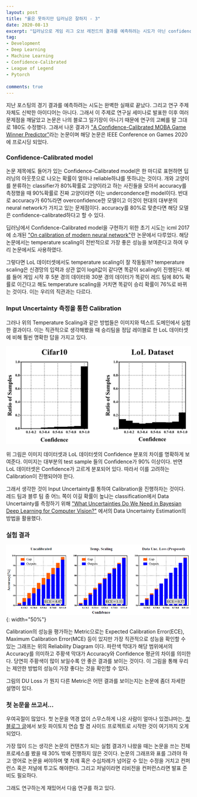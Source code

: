 ```yaml
---
layout: post
title: "롤은 못하지만 딥러닝은 잘하지 - 3"
date: 2020-08-13
excerpt: "딥러닝으로 게임 리그 오브 레전드의 결과를 예측하려는 시도가 아닌 confidence-calibration을 하자"
tag:
- Development
- Deep Learning
- Machine Learning
- Confidence-Calibrated
- League of Legend
- Pytorch

comments: true
---
```


지난 포스팅의 경기 결과를 예측하려는 시도는 완벽한 실패로 끝났다. 그리고 연구 주제 자체도 신박한 아이디어는 아니다. 그래서 이 주제로 연구실 세미나로 발표한 이후 여러 문제점을 깨달았고 논문은 나의 블로그 일기장이 아니기 때문에 연구의 고삐를 말 그대로 180도 수정했다. 그래서 나온 결과가 ["A Confidence-Calibrated MOBA Game Winner Predictor"](https://arxiv.org/abs/2006.15521)라는 논문이며 해당 논문은 IEEE Conference on Games 2020에 프로시딩 되었다.


### Confidence-Calibrated model

논문 제목에도 들어가 있는 Confidence-Calibrated model은 한 마디로 표현하면 딥러닝의 아웃풋으로 나오는 확률이 얼마나 reliable하냐를 뜻하냐는 것이다. 개와 고양이를 분류하는 classifier가 80%확률로 고양이라고 하는 사진들을 모아서 accuracy를 측정했을 때 90%확률로 진짜 고양이라면 이는 undercondence한 model이다. 반대로 accuracy가 60%라면 overconfidence한 모델이고 이것이 현대의 대부분의 neural network가 가지고 있는 문제점이다. accuracy를 80%로 맞춘다면 해당 모델은 confidence-calibrated하다고 할 수 있다.

딥러닝에서 Confidence-Calibrated model을 구현하기 위한 초기 시도는 icml 2017에 소개된 ["On calibration of modern neural network"](https://arxiv.org/abs/1706.04599)란 논문에서 다루었다. 해당 논문에서는 temperature scaling이 전반적으로 가장 좋은 성능을 보여준다고 하여 우리 논문에서도 사용하였다.

그렇다면 LoL 데이터셋에서도 temperature scaling이 잘 작동될까? temperature scaling은 신경망의 입력과 상관 없이 logit값이 같다면 똑같이 scaling이 진행된다. 예를 들어 게임 시작 후 5분 경의 데이터와 30분 경의 데이터가 똑같이 레드 팀에 80% 확률로 이긴다고 해도 temperature scaling을 거치면 똑같이 승리 확률이 76%로 바뀌는 것이다. 이는 우리의 직관과는 다르다. 

### Input Uncertainty 측정을 통한 Calibration

그러나 위의 Temperature Scaling과 같은 방법들은 이미지와 텍스트 도메인에서 실험한 결과이다. 이는 직관적으로 생각해봤을 때 승리팀을 정답 레이블로 한 LoL 데이터셋에 비해 훨씬 명확한 답을 가지고 있다.

<center><img src="https://raw.githubusercontent.com/queez0405/queez0405.github.io/master/_posts/lol_project/ofsamples1.PNG" style="width: 800px;"></center>

위 그림은 이미지 데이터셋과 LoL 데이터셋의 Confidence 분포의 차이를 명확하게 보여준다. 이미지는 대부분의 test sample 들의 Confidence가 90% 이상이다. 반면 LoL 데이터셋은 Confidence가 고르게 분포되어 있다. 따라서 이를 고려하는 Calibration이 진행되어야 한다.

그래서 생각한 것이 Input Uncertainty를 통하여 Calibration을 진행하자는 것이다. 레드 팀과 블루 팀 중 어느 쪽이 이길 확률이 높냐는 classification에서 Data Uncertainty를 측정하기 위해 ["What Uncertainties Do We Need in Bayesian Deep Learning for Computer Vision?"](https://papers.nips.cc/paper/7141-what-uncertainties-do-we-need-in-bayesian-deep-learning-for-computer-vision.pdf) 에서의 Data Uncertainty Estimation의 방법을 활용했다.

### 실험 결과

![Reliability Diagram](https://raw.githubusercontent.com/queez0405/queez0405.github.io/master/_posts/lol_project/rel_diag.PNG){: width="50%"}


Calibration의 성능을 평가하는 Metric으로는 Expected Calibration Error(ECE), Maximum Calibration Error(MCE) 등이 있지만 가장 직관적으로 성능을 확인할 수 있는 그래프는 위의 Reliability Diagram 이다. 파란색 막대가 해당 범위에서의 Accuracy를 의미하고 주황색 막대가 Accuracy와 Confidence 평균의 차이를 의미한다. 당연히 주황색이 많이 보일수록 안 좋은 결과를 보이는 것이다. 이 그림을 통해 우리는 제안한 방법의 성능이 가장 좋다는 것을 확인할 수 있다.

그림의 DU Loss 가 뭔지 다른 Metric은 어떤 결과를 보이는지는 논문에 좀더 자세한 설명이 있다.

### 첫 논문을 쓰고서...

우여곡절이 많았다. 첫 논문을 역경 없이 스무스하게 나온 사람이 얼마나 있겠냐마는. [첫 블로그 글](https://queez0405.github.io/lol-project/)에서 보듯 파이토치 연습 할 겸 사이드 프로젝트로 시작한 것이 여기까지 오게 되었다.

가장 많이 드는 생각은 논문의 컨텐츠가 되는 실험 결과가 나왔을 때는 논문을 쓰는 전체 프로세스를 봤을 때 30% 밖에 진행하지 않은 것이다. 논문의 그래프와 표를 그려야 하고 영어로 논문을 써야하며 몇 차례 혹은 수십차례가 넘어갈 수 있는 수정을 거치고 컨퍼런스 혹은 저널에 투고도 해야한다. 그리고 저널이라면 리비전을 컨퍼런스라면 발표 준비도 필요하다.

그래도 연구하는게 재밌어서 다음 연구를 하고 있다.
